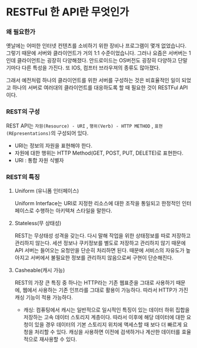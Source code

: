 # RESTFul 한 API란 무엇인가

### 왜 필요한가

옛날에는 어떠한 인터넷 컨텐츠를 소비하기 위한 장비나 프로그램이 몇개 없었습니다. 그렇기 때문에 서버와 클라이언트가 거의 1:1 수준이었습니다. 그러나 요즘은 서버버는 1인데 클라이언트는 굉장히 다양해졌다.  안드로이드는 OS버전도 굉장히 다양하고 단말기마다 다른 특성을 가진다. 또 IOS, 컴프터 브라우져의 종류도 많아졌다.

그래서 예전처럼 하나의 클라이언트를 위한 서버를 구성하는 것은 비효율적인 일이 되었고 하나의 서버로 여러대의 클라이언트를 대응하도록 할 때 필요한 것이 RESTFul API이다.



### REST의 구성

REST API는 `자원(Resource) - URI` , `행위(Verb) - HTTP METHOD` , `표현(REpresentations)`의 구성되어 있다.

* URI는 정보의 자원을 표현해야 한다.
* 자원에 대한 행위는 HTTP Method(GET, POST, PUT, DELETE)로 표현한다.
* URI : 통합 자원 식별자



### REST의 특징

1. Uniform (유니폼 인터페이스)

   Uniform Interface는 URI로 지정한 리소스에 대한 조작을 통일되고 한정적인 인터페이스로 수행하는 아키텍쳐 스타일을 말한다.

2. Stateless(무 상태성)

   REST는 무상태성 성격을 갖는다. 다시 말해 작업을 위한 상태정보를 따로 저장하고 관리하지 않는다. 세션 정보나 쿠키정보를 별도로 저장하고 관리하지 않기 때문에 API 서버는 들어오는 요청만을 단순히 처리하면 된다.
   때문에 서비스의 자유도가 높아지고 서버에서 불필요한 정보를 관리하지 않음으로써 구현이 단순해진다.

3. Casheable(캐시 가능)

   REST의 가장 큰 특징 중 하나는 HTTP라는 기존 웹표준을 그대로 사용하기 때문에, 웹에서 사용하는 기존 인프라를 그대로 활용이 가능하다. 따라서 HTTP가 가진 캐싱 기능이 적용 가능하다.

   * 캐싱: 컴퓨팅에서 캐시는 일반적으로 일시적인 특징이 있는 데이터 하위 집합을 저장하는 고속 데이터 스토리지 계층이다. 따라서 이후에 해당 데이터에 대한 요청이 있을 경우 데이터의 기본 스토리지 위치에 액세스할 때 보다 더 빠르게 요청을 처리할 수 있다. 캐싱을 사용하면 이전에 검색하거나 계산한 데이터를 효율적으로 재사용할 수 있다.

